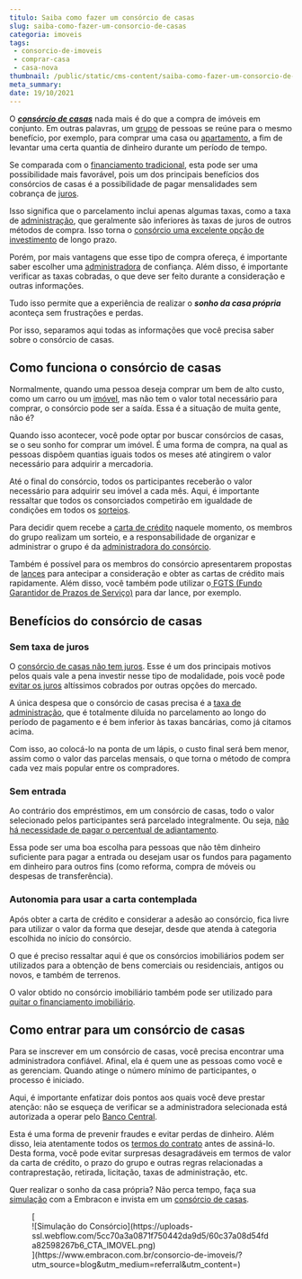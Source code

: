 ```yaml
---
titulo: Saiba como fazer um consórcio de casas
slug: saiba-como-fazer-um-consorcio-de-casas
categoria: imoveis
tags:
 - consorcio-de-imoveis
 - comprar-casa
 - casa-nova
thumbnail: /public/static/cms-content/saiba-como-fazer-um-consorcio-de-casas.jpg
meta_summary: 
date: 19/10/2021
---
```

O [***consórcio de casas***](https://www.embracon.com.br/blog/16-maiores-duvidas-sobre-o-consorcio-de-imoveis) nada mais é do que a compra de imóveis em conjunto. Em outras palavras, um [grupo](https://www.embracon.com.br/conhecaoconsorcio/o-que-e-um-grupo-de-consorcio) de pessoas se reúne para o mesmo benefício, por exemplo, para comprar uma casa ou [apartamento](https://www.embracon.com.br/blog/compre-seu-apartamento-com-o-consorcio-de-imoveis), a fim de levantar uma certa quantia de dinheiro durante um período de tempo.

Se comparada com o [financiamento tradicional](https://www.embracon.com.br/blog/entenda-quais-sao-as-6-maiores-desvantagens-do-financiamento), esta pode ser uma possibilidade mais favorável, pois um dos principais benefícios dos consórcios de casas é a possibilidade de pagar mensalidades sem cobrança de [juros](https://www.embracon.com.br/blog/parcela-de-consorcio-tem-juros).

Isso significa que o parcelamento inclui apenas algumas taxas, como a taxa de [administração](https://www.embracon.com.br/blog/como-funciona-a-taxa-de-administracao-de-um-consorcio), que geralmente são inferiores às taxas de juros de outros métodos de compra. Isso torna o [consórcio uma excelente opção de investimento](https://www.embracon.com.br/blog/o-consorcio-e-investimento) de longo prazo.

Porém, por mais vantagens que esse tipo de compra ofereça, é importante saber escolher uma [administradora](https://www.embracon.com.br/blog/como-escolher-uma-administradora-de-consorcio) de confiança. Além disso, é importante verificar as taxas cobradas, o que deve ser feito durante a consideração e outras informações.

Tudo isso permite que a experiência de realizar o ***sonho da casa própria*** aconteça sem frustrações e perdas.

Por isso, separamos aqui todas as informações que você precisa saber sobre o consórcio de casas.

Como funciona o consórcio de casas 
-----------------------------------

Normalmente, quando uma pessoa deseja comprar um bem de alto custo, como um carro ou um [imóvel](https://www.embracon.com.br/blog/como-gerar-renda-com-um-imovel), mas não tem o valor total necessário para comprar, o consórcio pode ser a saída. Essa é a situação de muita gente, não é?

Quando isso acontecer, você pode optar por buscar consórcios de casas, se o seu sonho for comprar um imóvel. É uma forma de compra, na qual as pessoas dispõem quantias iguais todos os meses até atingirem o valor necessário para adquirir a mercadoria.

Até o final do consórcio, todos os participantes receberão o valor necessário para adquirir seu imóvel a cada mês. Aqui, é importante ressaltar que todos os consorciados competirão em igualdade de condições em todos os [sorteios](https://www.embracon.com.br/conhecaoconsorcio/como-sao-realizados-os-sorteios-nas-assembleias).

Para decidir quem recebe a [carta de crédito](https://www.embracon.com.br/conhecaoconsorcio/o-que-e-carta-de-credito) naquele momento, os membros do grupo realizam um sorteio, e a responsabilidade de organizar e administrar o grupo é da [administradora do consórcio](https://www.embracon.com.br/blog/porque-escolher-a-embracon-como-sua-administradora-de-consorcio).

Também é possível para os membros do consórcio apresentarem propostas de [lances](https://www.embracon.com.br/blog/como-funcionam-os-tipos-de-lances-no-consorcio) para antecipar a consideração e obter as cartas de crédito mais rapidamente. Além disso, você também pode utilizar o[ FGTS (Fundo Garantidor de Prazos de Serviço)](https://www.embracon.com.br/blog/posso-usar-o-fgts-no-consorcio-imobiliario) para dar lance, por exemplo.

Benefícios do consórcio de casas 
---------------------------------

### Sem taxa de juros 

O [consórcio de casas não tem juros](https://www.embracon.com.br/blog/consorcio-nao-tem-juros-entenda). Esse é um dos principais motivos pelos quais vale a pena investir nesse tipo de modalidade, pois você pode [evitar os juros](https://www.embracon.com.br/blog/como-os-juros-afetam-a-sua-vida) altíssimos cobrados por outras opções do mercado.

A única despesa que o consórcio de casas precisa é a [taxa de administração](https://www.embracon.com.br/blog/como-funciona-a-taxa-de-administracao-de-um-consorcio), que é totalmente diluída no parcelamento ao longo do período de pagamento e é bem inferior às taxas bancárias, como já citamos acima.

Com isso, ao colocá-lo na ponta de um lápis, o custo final será bem menor, assim como o valor das parcelas mensais, o que torna o método de compra cada vez mais popular entre os compradores.

### Sem entrada 

Ao contrário dos empréstimos, em um consórcio de casas, todo o valor selecionado pelos participantes será parcelado integralmente. Ou seja, [não há necessidade de pagar o percentual de adiantamento](https://www.embracon.com.br/blog/consorcio-nao-tem-entrada-saiba-mais).

Essa pode ser uma boa escolha para pessoas que não têm dinheiro suficiente para pagar a entrada ou desejam usar os fundos ​​para pagamento em dinheiro para outros fins (como reforma, compra de móveis ou despesas de transferência).

### Autonomia para usar a carta contemplada 

Após obter a carta de crédito e considerar a adesão ao consórcio, fica livre para utilizar o valor da forma que desejar, desde que atenda à categoria escolhida no início do consórcio.

O que é preciso ressaltar aqui é que os consórcios imobiliários podem ser utilizados para a obtenção de bens comerciais ou residenciais, antigos ou novos, e também de terrenos.

O valor obtido no consórcio imobiliário também pode ser utilizado para[ quitar o financiamento imobiliário](https://www.embracon.com.br/blog/e-possivel-quitar-o-financiamento-imobiliario-com-o-consorcio).

Como entrar para um consórcio de casas 
---------------------------------------

Para se inscrever em um consórcio de casas, você precisa encontrar uma administradora confiável. Afinal, ela é quem une as pessoas como você e as gerenciam. Quando atinge o número mínimo de participantes, o processo é iniciado.

Aqui, é importante enfatizar dois pontos aos quais você deve prestar atenção: não se esqueça de verificar se a administradora selecionada está autorizada a operar pelo [Banco Central](https://www.bcb.gov.br/).

Esta é uma forma de prevenir fraudes e evitar perdas de dinheiro. Além disso, leia atentamente todos os [termos do contrato](https://www.embracon.com.br/blog/o-que-e-necessario-avaliar-no-contrato-de-consorcio) antes de assiná-lo. Desta forma, você pode evitar surpresas desagradáveis ​​em termos de valor da carta de crédito, o prazo do grupo e outras regras relacionadas a contraprestação, retirada, licitação, taxas de administração, etc.

Quer realizar o sonho da casa própria? Não perca tempo, faça sua [simulação](https://www.embracon.com.br/blog/simulacao-de-consorcio) com a Embracon e invista em um [consórcio de casas](https://www.embracon.com.br/consorcio-de-casas).

<figure class="w-richtext-figure-type-image w-richtext-align-center">[<div>![Simulação do Consórcio](https://uploads-ssl.webflow.com/5cc70a3a0871f750442da9d5/60c37a08d54fda82598267b6_CTA_IMOVEL.png)</div>](https://www.embracon.com.br/consorcio-de-imoveis/?utm_source=blog&utm_medium=referral&utm_content=)</figure>
